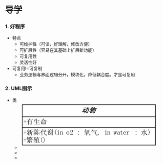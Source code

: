 # 导学

### 1. 好程序

* 特点
  * 可维护性（可读，好理解，修改方便）
  * 可扩展性（容易在其基础上扩展新功能）
  * 可复用性
  * 灵活性好
* 可复用!=可复制
  * 业务逻辑与界面逻辑分开，模块化，降低耦合度。才是可复用

### 2. UML图示

* 类
  * ![类](https://github.com/CSLP/Programming-philosophy/blob/master/DesignPattern%E8%AE%BE%E8%AE%A1%E6%A8%A1%E5%BC%8F/imageReferences/%E7%B1%BB.PNG)
  * 
  * 

​	
